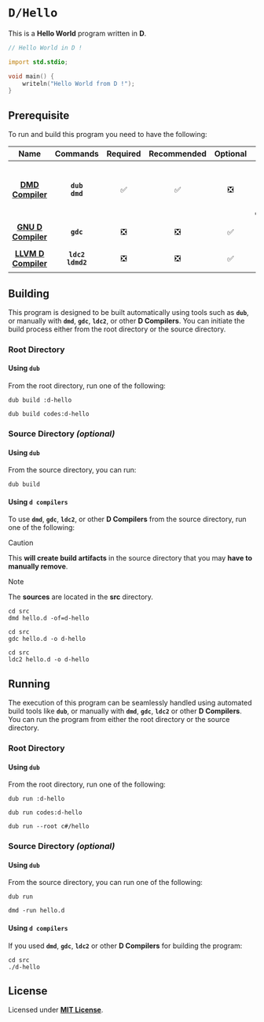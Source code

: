 # `D/Hello`

This is a **Hello World** program written in **D**.

``` D
// Hello World in D !

import std.stdio;

void main() {
    writeln("Hello World from D !");
}
```

## Prerequisite

To run and build this program you need to have the following:

<div align="center">

| Name | Commands | Required | Recommended | Optional | Notes |
|:----:|:--------:|:--------:|:-----------:|:--------:|:-----:|
| [**DMD Compiler**](https://dlang.org/download.html) | **`dub`**<br>**`dmd`** | &#9989; | &#9989; | &#10062; | **`apt install dub`**<br>**`apt install dmd-compiler`** |
| [**GNU D Compiler**](https://gcc.gnu.org) | **`gdc`** | &#10062; | &#10062; | &#9989; | **`apt install gdc`** |
| [**LLVM D Compiler**](https://wiki.dlang.org/LDC) | **`ldc2`**<br>**`ldmd2`** | &#10062; | &#10062; | &#9989; | **`apt install ldc`** |

</div>

## Building

This program is designed to be built automatically using tools such as
**`dub`**, or manually with **`dmd`**, **`gdc`**, **`ldc2`**, or other **D
Compilers**. You can initiate the build process either from the root directory
or the source directory.

### Root Directory

#### Using `dub`

From the root directory, run one of the following:

```
dub build :d-hello
```
```
dub build codes:d-hello
```

### Source Directory _(optional)_

#### Using `dub`

From the source directory, you can run:

```
dub build
```

#### Using `d compilers`

To use **`dmd`**, **`gdc`**, **`ldc2`**, or other **D Compilers** from the
source directory, run one of the following:

> [!CAUTION]
> This **will create build artifacts** in the source directory that you may
> **have to manually remove**.

> [!NOTE]
> The **sources** are located in the **src** directory.

```
cd src
dmd hello.d -of=d-hello
```
```
cd src
gdc hello.d -o d-hello
```
```
cd src
ldc2 hello.d -o d-hello
```

## Running

The execution of this program can be seamlessly handled using automated build
tools like **`dub`**, or manually with **`dmd`**, **`gdc`**, **`ldc2`** or other
**D Compilers**. You can run the program from either the root directory or the
source directory.

### Root Directory

#### Using `dub`

From the root directory, run one of the following:

```
dub run :d-hello
```
```
dub run codes:d-hello
```
```
dub run --root c#/hello
```

### Source Directory _(optional)_

#### Using `dub`

From the source directory, you can run one of the following:

```
dub run
```
```
dmd -run hello.d
```

#### Using `d compilers`

If you used **`dmd`**, **`gdc`**, **`ldc2`** or other **D Compilers** for
building the program:

```
cd src
./d-hello
```

## License

Licensed under [**MIT License**](LICENSE).
